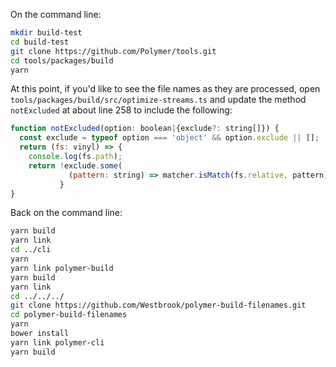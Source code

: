 On the command line:
```bash
mkdir build-test
cd build-test
git clone https://github.com/Polymer/tools.git
cd tools/packages/build
yarn
```
At this point, if you'd like to see the file names as they are processed, open `tools/packages/build/src/optimize-streams.ts` and update the method `notExcluded` at about line 258 to include the following:
```js
function notExcluded(option: boolean|{exclude?: string[]}) {
  const exclude = typeof option === 'object' && option.exclude || [];
  return (fs: vinyl) => {
    console.log(fs.path);
    return !exclude.some(
             (pattern: string) => matcher.isMatch(fs.relative, pattern));
           }
}
```
Back on the command line:
```bash
yarn build
yarn link
cd ../cli
yarn
yarn link polymer-build
yarn build
yarn link
cd ../../../
git clone https://github.com/Westbrook/polymer-build-filenames.git
cd polymer-build-filenames
yarn
bower install
yarn link polymer-cli
yarn build
```
